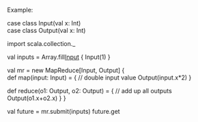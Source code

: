 Example:

case class Input(val x: Int)                            
case class Output(val x: Int)                           

import scala.collection._

val inputs = Array.fill[Input](1000) { Input(1) }

val mr = new MapReduce[Input, Output] {                  
 def map(input: Input) = {
   // double input value
   Output(input.x*2)
 }
 
 def reduce(o1: Output, o2: Output) = {
   // add up all outputs
   Output(o1.x+o2.x)
 }
}        

val future = mr.submit(inputs)
future.get

